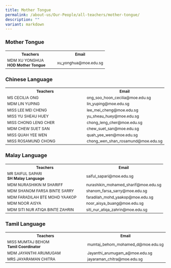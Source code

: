 ```yaml
---
title: Mother Tongue
permalink: /about-us/Our-People/all-teachers/mother-tongue/
description: ""
variant: markdown
---
```

<style>
  table {
    width: 100%;
    font-size: 12px;
  }
  th, td {
    width: 50%;
  }
</style>

### **Mother Tongue**
<table>
  <tbody><tr>
    <th>Teachers</th>
    <th>Email</th>
  </tr>
  <tr>
    <td>MDM XU YONGHUA<br><strong>HOD Mother Tongue</strong></td>
    <td>xu_yonghua@moe.edu.sg</td>
  </tr>
</tbody></table>

### **Chinese Language**
<table>
  <tbody><tr>
    <th>Teachers</th>
    <th>Email</th>
  </tr>
  <tr><td>MS CECILIA ONG</td><td>ong_soo_hoon_cecilia@moe.edu.sg</td></tr>
  <tr><td>MDM LIN YUPING</td><td>lin_yuping@moe.edu.sg</td></tr>
  <tr><td>MISS LEE MEI CHENG</td><td>lee_mei_cheng@moe.edu.sg</td></tr>
  <tr><td>MISS YU SHEAU HUEY</td><td>yu_sheau_huey@moe.edu.sg</td></tr>
  <tr><td>MISS CHONG LENG CHER</td><td>chong_leng_cher@moe.edu.sg</td></tr>
  <tr><td>MDM CHEW SUET SAN</td><td>chew_suet_san@moe.edu.sg</td></tr>
  <tr><td>MISS QUAH YEE WEN</td><td>quah_yee_wen@moe.edu.sg</td></tr>
  <tr><td>MISS ROSAMUND CHONG</td><td>chong_wen_shan_rosamund@moe.edu.sg</td></tr>
</tbody></table>

### **Malay Language**
<table>
  <tbody><tr>
    <th>Teachers</th>
    <th>Email</th>
  </tr>
  <tr><td>MR SAIFUL SAPARI<br><strong>SH Malay Language</strong></td><td>saiful_sapari@moe.edu.sg</td></tr>
  <tr><td>MDM NURASHIKIN M SHARIFF</td><td>nurashikin_mohamed_sharif@moe.edu.sg</td></tr>
  <tr><td>MDM SHANOM FARSA BINTE SARRY</td><td>shanom_farsa_sarry@moe.edu.sg</td></tr>
  <tr><td>MDM FARADILAH BTE MOHD YAAKOP</td><td>faradilah_mohd_yaakop@moe.edu.sg</td></tr>
  <tr><td>MDM NOOR AISYA</td><td>noor_aisya_buang@moe.edu.sg</td></tr>
  <tr><td>MDM SITI NUR ATIQA BINTE ZAHRIN</td><td>siti_nur_atiqa_zahrin@moe.edu.sg</td></tr>
</tbody></table>

### **Tamil Language**
<table>
  <tbody><tr>
    <th>Teachers</th>
    <th>Email</th>
  </tr>
  <tr><td>MISS MUMTAJ BEHOM<br><strong>Tamil Coordinator</strong></td><td>mumtaj_behom_mohamed_d@moe.edu.sg</td></tr>
  <tr><td>MDM JAYANTHI ARUMUGAM</td><td>Jayanthi_arumugam_a@moe.edu.sg</td></tr>
  <tr><td>MRS JAYARAMAN CHITRA</td><td>jayaraman_chitra@moe.edu.sg</td></tr>
</tbody></table>